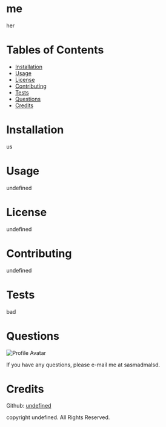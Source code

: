 # me
her






# Tables of Contents

* [Installation](#installation)
* [Usage](#usage)
* [License](#license)
* [Contributing](#contributing)
* [Tests](#tests)
* [Questions](#questions)
* [Credits](#credits)


# Installation
us

# Usage
undefined

# License
undefined

# Contributing
undefined

# Tests
bad

# Questions
![Profile Avatar](undefined)

If you have any questions, please e-mail me at sasmadmalsd.

# Credits
Github: [undefined](undefined)

copyright undefined. All Rights Reserved.
